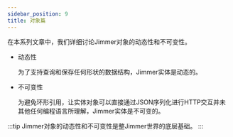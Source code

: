```yaml
---
sidebar_position: 9
title: 对象篇
---
```


在本系列文章中，我们详细讨论Jimmer对象的动态性和不可变性。

-   动态性

    为了支持查询和保存任何形状的数据结构，Jimmer实体是动态的。

-   不可变性

    为避免环形引用，让实体对象可以直接通过JSON序列化进行HTTP交互并未其他任何编程语言所理解，Jimmer实体是不可变的。

:::tip
Jimmer对象的动态性和不可变性是整Jimmer世界的底层基础。
:::